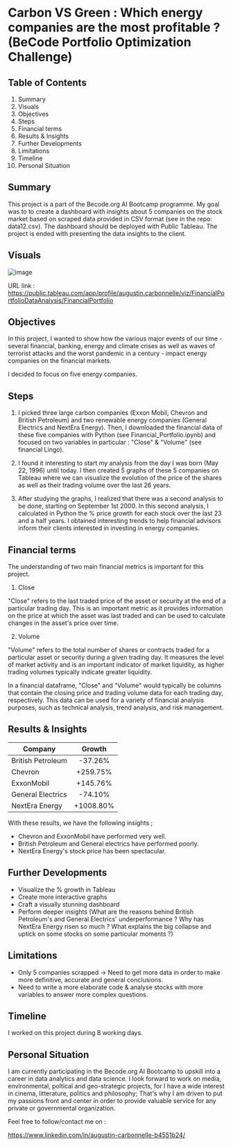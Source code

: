 # Carbon VS Green : Which energy companies are the most profitable ? (BeCode Portfolio Optimization Challenge)

## Table of Contents

1. Summary
2. Visuals
3. Objectives 
4. Steps
5. Financial terms
6. Results & Insights
7. Further Developments
8. Limitations
9. Timeline
10. Personal Situation


## Summary
This project is a part of the Becode.org AI Bootcamp programme. My goal was to to create a dashboard with insights about 5 companies on the stock market based on scraped data provided in CSV format (see in the repo: data12.csv). The dashboard should be deployed with Public Tableau. The project is ended with presenting the data insights to the client.


## Visuals

![image](https://user-images.githubusercontent.com/119889349/226913357-3dbb0d1c-38f9-4c37-b898-0c28ff96ccff.png)

URL link : https://public.tableau.com/app/profile/augustin.carbonnelle/viz/FinancialPortfolioDataAnalysis/FinancialPortfolio


## Objectives

In this project, I wanted to show how the various major events of our time - several financial, banking, energy and climate crises as well as waves of terrorist attacks and the worst pandemic in a century - impact energy companies on the financial markets. 

I decided to focus on five energy companies.


## Steps

1) I picked three large carbon companies (Exxon Mobil, Chevron and British Petroleum) and two renewable energy companies (General Electrics and NextEra Energy). Then, I downloaded the financial data of these five companies with Python (see Financial_Portfolio.ipynb) and focused on two variables in particular : "Close" & "Volume" (see financial Lingo).

2) I found it interesting to start my analysis from the day I was born (May 22, 1996) until today. I then created 5 graphs of these 5 companies on Tableau where we can visualize the evolution of the price of the shares as well as their trading volume over the last 26 years. 

3) After studying the graphs, I realized that there was a second analysis to be done, starting on September 1st 2000. In this second analysis, I calculated in Python the % price growth for each stock over the last 23 and a half years. I obtained interesting trends to help financial advisors inform their clients interested in investing in energy companies. 


## Financial terms

The understanding of two main financial metrics is important for this project.

1) Close

"Close" refers to the last traded price of the asset or security at the end of a particular trading day. This is an important metric as it provides information on the price at which the asset was last traded and can be used to calculate changes in the asset's price over time.

2) Volume

"Volume" refers to the total number of shares or contracts traded for a particular asset or security during a given trading day. It measures the level of market activity and is an important indicator of market liquidity, as higher trading volumes typically indicate greater liquidity.

In a financial dataframe, "Close" and "Volume" would typically be columns that contain the closing price and trading volume data for each trading day, respectively. This data can be used for a variety of financial analysis purposes, such as technical analysis, trend analysis, and risk management.


##  Results & Insights

| Company           | Growth    |
|-------------------|:---------:|
| British Petroleum | -37.26%   |
| Chevron           | +259.75%  |
| ExxonMobil        | +145.76%  |
| General Electrics | -74.10%   |
| NextEra Energy    | +1008.80% |

With these results, we have the following insights ;

* Chevron and ExxonMobil have performed very well.
* British Petroleum and General electrics have performed poorly.
* NextEra Energy's stock price has been spectacular.


## Further Developments

* Visualize the % growth in Tableau
* Create more interactive graphs
* Craft a visually stunning dashboard
* Perform deeper insights (What are the reasons behind British Petroleum's and General Electrics' underperformance ? Why has NextEra Energy risen so much ? What explains the big collapse and uptick on some stocks on some particular moments ?)


## Limitations

* Only 5 companies scrapped -> Need to get more data in order to make more definitive, accurate and general conclusions.
* Need to write a more elaborate code & analyse stocks with more variables to answer more complex questions.


## Timeline

I worked on this project during 8 working days. 


## Personal Situation

I am currently participating in the Becode.org AI Bootcamp to upskill into a career in data analytics and data science. 
I look forward to work on media, environmental, poltical and geo-strategic projects, for I have a wide interest in cinema, litterature, politics and philosophy;
That's why I am driven to put my passions front and center in order to provide valuable service for any private or governmental organization. 

Feel free to follow/contact me on :

https://www.linkedin.com/in/augustin-carbonnelle-b4551b24/
